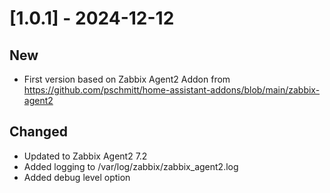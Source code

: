 # [1.0.1] - 2024-12-12

## New

- First version based on Zabbix Agent2 Addon from https://github.com/pschmitt/home-assistant-addons/blob/main/zabbix-agent2

## Changed

- Updated to Zabbix Agent2 7.2
- Added logging to /var/log/zabbix/zabbix_agent2.log
- Added debug level option
